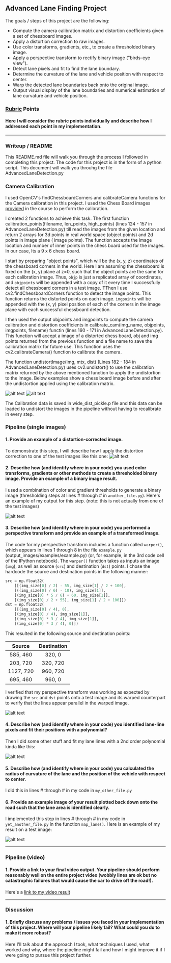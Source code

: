 
## **Advanced Lane Finding Project**

The goals / steps of this project are the following:

* Compute the camera calibration matrix and distortion coefficients given a set of chessboard images.
* Apply a distortion correction to raw images.
* Use color transforms, gradients, etc., to create a thresholded binary image.
* Apply a perspective transform to rectify binary image ("birds-eye view").
* Detect lane pixels and fit to find the lane boundary.
* Determine the curvature of the lane and vehicle position with respect to center.
* Warp the detected lane boundaries back onto the original image.
* Output visual display of the lane boundaries and numerical estimation of lane curvature and vehicle position.

[//]: # (Image References)

[image1]: ./images/imge1.png "Distorted"
[image2]: ./images/imge2.png "Undistorted"
[image3]: ./examples/binary_combo_example.jpg "Binary Example"
[image4]: ./examples/warped_straight_lines.jpg "Warp Example"
[image5]: ./examples/color_fit_lines.jpg "Fit Visual"
[image6]: ./examples/example_output.jpg "Output"
[video1]: ./project_video.mp4 "Video"

### [Rubric](https://review.udacity.com/#!/rubrics/571/view) Points

#### Here I will consider the rubric points individually and describe how I addressed each point in my implementation.  

---

### Writeup / README  

This README.md file will walk you through the process I followed in completing this project. The code for this project is in the form of a python script. This document will walk you throuhg the file AdvancedLaneDetection.py 

### Camera Calibration

I used OpenCV's findChessboardCorners and calibrateCamera functions for the Camera calibration in this project. I used the Chess Board images [provided](https://github.com/udacity/CarND-Advanced-Lane-Lines/tree/master/camera_cal) in the course to perform the calibration. 

I created 2 functions to achieve this task. The first function calibration_points(filename, len_points, high_points) (lines 124 - 157 in AdvancedLaneDetection.py) till read the images from the given location and return 2 arrays for 3d points in real world space (object points) and 2d points in image plane ( image points). The function accepts the image location and number of inner points in the chess board used for the images. In our case, Its a 9 x 6 chess board. 

I start by preparing "object points", which will be the (x, y, z) coordinates of the chessboard corners in the world. Here I am assuming the chessboard is fixed on the (x, y) plane at z=0, such that the object points are the same for each calibration image.  Thus, `objp` is just a replicated array of coordinates, and `objpoints` will be appended with a copy of it every time I successfully detect all chessboard corners in a test image.  TThen I use cv2.findChessboardCorners function to detect the image points. This function returns the distorted points on each image. `imgpoints` will be appended with the (x, y) pixel position of each of the corners in the image plane with each successful chessboard detection.  

I then used the output objpoints and imgpoints to compute the camera calibration and distortion coefficients in calibrate_cam(img_name, objpoints, imgpoints, filename) functin (lines 160 - 171 in AdvancedLaneDetection.py). This function will accept a image of a distorted chess board, obj and img points returned from the previous function and a file name to save the calibration matrix for future use. This function uses the cv2.calibrateCamera() function to calibrate the camera.  

The function undistortImage(img, mtx, dist) (Lines 182 - 184 in AdvancedLaneDetection.py) uses cv2.undistort() to use the calibration matrix returned by the above mentioned function to apply the undistortion to the image. Below examples show a chess board image before and after the undistortion applied using the calibration matrix. 

![alt text][image1] ![alt text][image2]

The Calibration data is saved in wide_dist_pickle.p file and this data can be loaded to undistort the images in the pipeline without having to recalibrate in every step. 

### Pipeline (single images)

#### 1. Provide an example of a distortion-corrected image.

To demonstrate this step, I will describe how I apply the distortion correction to one of the test images like this one:
![alt text][image2]

#### 2. Describe how (and identify where in your code) you used color transforms, gradients or other methods to create a thresholded binary image.  Provide an example of a binary image result.

I used a combination of color and gradient thresholds to generate a binary image (thresholding steps at lines # through # in `another_file.py`).  Here's an example of my output for this step.  (note: this is not actually from one of the test images)

![alt text][image3]

#### 3. Describe how (and identify where in your code) you performed a perspective transform and provide an example of a transformed image.

The code for my perspective transform includes a function called `warper()`, which appears in lines 1 through 8 in the file `example.py` (output_images/examples/example.py) (or, for example, in the 3rd code cell of the IPython notebook).  The `warper()` function takes as inputs an image (`img`), as well as source (`src`) and destination (`dst`) points.  I chose the hardcode the source and destination points in the following manner:

```python
src = np.float32(
    [[(img_size[0] / 2) - 55, img_size[1] / 2 + 100],
    [((img_size[0] / 6) - 10), img_size[1]],
    [(img_size[0] * 5 / 6) + 60, img_size[1]],
    [(img_size[0] / 2 + 55), img_size[1] / 2 + 100]])
dst = np.float32(
    [[(img_size[0] / 4), 0],
    [(img_size[0] / 4), img_size[1]],
    [(img_size[0] * 3 / 4), img_size[1]],
    [(img_size[0] * 3 / 4), 0]])
```

This resulted in the following source and destination points:

| Source        | Destination   | 
|:-------------:|:-------------:| 
| 585, 460      | 320, 0        | 
| 203, 720      | 320, 720      |
| 1127, 720     | 960, 720      |
| 695, 460      | 960, 0        |

I verified that my perspective transform was working as expected by drawing the `src` and `dst` points onto a test image and its warped counterpart to verify that the lines appear parallel in the warped image.

![alt text][image4]

#### 4. Describe how (and identify where in your code) you identified lane-line pixels and fit their positions with a polynomial?

Then I did some other stuff and fit my lane lines with a 2nd order polynomial kinda like this:

![alt text][image5]

#### 5. Describe how (and identify where in your code) you calculated the radius of curvature of the lane and the position of the vehicle with respect to center.

I did this in lines # through # in my code in `my_other_file.py`

#### 6. Provide an example image of your result plotted back down onto the road such that the lane area is identified clearly.

I implemented this step in lines # through # in my code in `yet_another_file.py` in the function `map_lane()`.  Here is an example of my result on a test image:

![alt text][image6]

---

### Pipeline (video)

#### 1. Provide a link to your final video output.  Your pipeline should perform reasonably well on the entire project video (wobbly lines are ok but no catastrophic failures that would cause the car to drive off the road!).

Here's a [link to my video result](./project_video.mp4)

---

### Discussion

#### 1. Briefly discuss any problems / issues you faced in your implementation of this project.  Where will your pipeline likely fail?  What could you do to make it more robust?

Here I'll talk about the approach I took, what techniques I used, what worked and why, where the pipeline might fail and how I might improve it if I were going to pursue this project further.  
